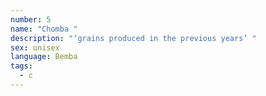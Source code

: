 ```yaml
---
number: 5
name: "Chomba "
description: "‘grains produced in the previous years’ "
sex: unisex
language: Bemba
tags:
  - c
---
```

